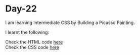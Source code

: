 # Day-22
I am learning Intermediate CSS by Building a Picasso Painting.

I learnt the following:


Check the HTML code [here](./full-code.html)  
Check the CSS code [here](./full-code.css)